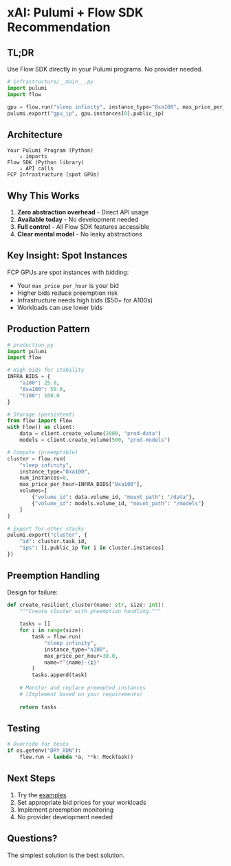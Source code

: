 # xAI: Pulumi + Flow SDK Recommendation

## TL;DR

Use Flow SDK directly in your Pulumi programs. No provider needed.

```python
# infrastructure/__main__.py
import pulumi
import flow

gpu = flow.run("sleep infinity", instance_type="8xa100", max_price_per_hour=50.0)
pulumi.export("gpu_ip", gpu.instances[0].public_ip)
```

## Architecture

```
Your Pulumi Program (Python)
    ↓ imports
Flow SDK (Python library)
    ↓ API calls
FCP Infrastructure (spot GPUs)
```

## Why This Works

1. **Zero abstraction overhead** - Direct API usage
2. **Available today** - No development needed
3. **Full control** - All Flow SDK features accessible
4. **Clear mental model** - No leaky abstractions

## Key Insight: Spot Instances

FCP GPUs are spot instances with bidding:
- Your `max_price_per_hour` is your bid
- Higher bids reduce preemption risk
- Infrastructure needs high bids ($50+ for A100s)
- Workloads can use lower bids

## Production Pattern

```python
# production.py
import pulumi
import flow

# High bids for stability
INFRA_BIDS = {
    "a100": 25.0,
    "8xa100": 50.0,
    "h100": 100.0
}

# Storage (persistent)
from flow import Flow
with Flow() as client:
    data = client.create_volume(2000, "prod-data")
    models = client.create_volume(500, "prod-models")

# Compute (preemptible)
cluster = flow.run(
    "sleep infinity",
    instance_type="8xa100",
    num_instances=8,
    max_price_per_hour=INFRA_BIDS["8xa100"],
    volumes=[
        {"volume_id": data.volume_id, "mount_path": "/data"},
        {"volume_id": models.volume_id, "mount_path": "/models"}
    ]
)

# Export for other stacks
pulumi.export("cluster", {
    "id": cluster.task_id,
    "ips": [i.public_ip for i in cluster.instances]
})
```

## Preemption Handling

Design for failure:

```python
def create_resilient_cluster(name: str, size: int):
    """Create cluster with preemption handling."""
    
    tasks = []
    for i in range(size):
        task = flow.run(
            "sleep infinity",
            instance_type="a100",
            max_price_per_hour=30.0,
            name=f"{name}-{i}"
        )
        tasks.append(task)
    
    # Monitor and replace preempted instances
    # (Implement based on your requirements)
    
    return tasks
```

## Testing

```python
# Override for tests
if os.getenv("DRY_RUN"):
    flow.run = lambda *a, **k: MockTask()
```

## Next Steps

1. Try the [examples](examples/)
2. Set appropriate bid prices for your workloads
3. Implement preemption monitoring
4. No provider development needed

## Questions?

The simplest solution is the best solution.